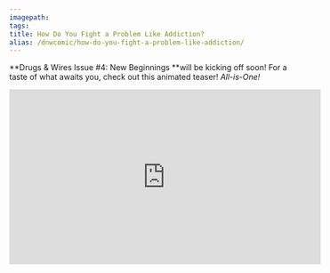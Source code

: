 ```yaml
---
imagepath:
tags:
title: How Do You Fight a Problem Like Addiction?
alias: /dnwcomic/how-do-you-fight-a-problem-like-addiction/
---
```


**Drugs &amp; Wires Issue #4: New Beginnings **will be kicking off soon! For a taste of what awaits you, check out this animated teaser! _All-is-One!_

<iframe src="https://www.youtube.com/embed/nbC_WI3l-kY" width="560" height="315" frameborder="0" allowfullscreen="allowfullscreen"></iframe>
